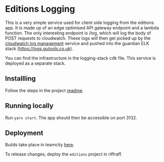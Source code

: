 # Editions Logging

This is a very simple service used for client side logging from the editions app. It is made up of an edge optimised
API gateway endpoint and a lambda function. The only interesting endpoint is /log, which will log the body of POST requests to cloudwatch. These logs will then get picked up by the [cloudwatch log management](https://github.com/guardian/cloudwatch-logs-management) service and pushed into the guardian ELK stack (https://logs.gutools.co.uk).

You can find the infrastructure in the logging-stack cdk file. This service is deployed as a separate stack.

## Installling

Follow the steps in the project [readme](https://github.com/guardian/editions/blob/master/README.md).

## Running locally

Run `yarn start`. The app should then be accessible on port 3132.

## Deployment

Builds take place in teamcity [here](https://teamcity.gutools.co.uk/buildConfiguration/Editions_Build?branch=&buildTypeTab=overview&mode=builds).

To release changes, deploy the `editions` project in riffraff.
